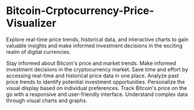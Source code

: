 # Bitcoin-Crptocurrency-Price-Visualizer
Explore real-time price trends, historical data, and interactive charts to gain valuable insights and make informed investment decisions in the exciting realm of digital currencies. 

Stay informed about Bitcoin's price and market trends.
Make informed investment decisions in the cryptocurrency market.
Save time and effort by accessing real-time and historical price data in one place. 
Analyze past price trends to identify potential investment opportunities.
Personalize the visual display based on individual preferences.
Track Bitcoin's price on the go with a responsive and user-friendly interface.
Understand complex data through visual charts and graphs.



